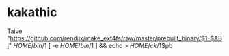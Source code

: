 # kakathic
Taive "https://github.com/rendiix/make_ext4fs/raw/master/prebuilt_binary/$1-$ABI" $HOME/bin/$1
[ -e $HOME/bin/$1 ] && echo > $HOME/ck/$1$pb
